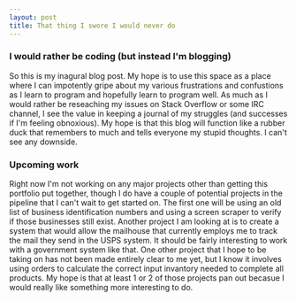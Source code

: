 ```yaml
---
layout: post
title: That thing I swore I would never do
---
```


### I would rather be coding (but instead I'm blogging)

So this is my inagural blog post. My hope is to use this space as a place where I can impotently gripe about my various frustrations and confustions as I learn to program and hopefully learn to program well. As much as I would rather be reseaching my issues on Stack Overflow or some IRC channel, I see the value in keeping a journal of my struggles (and successes if I'm feeling obnoxious). My hope is that this blog will function like a rubber duck that remembers to much and tells everyone my stupid thoughts. I can't see any downside. 

### Upcoming work

Right now I'm not working on any major projects other than getting this portfolio put together, though I do have a couple of potential projects in the pipeline that I can't wait to get started on. The first one will be using an old list of business identification numbers and using a screen scraper to verify if those businesses still exist. Another project I am looking at is to create a system that would allow the mailhouse that currently employs me to track the mail they send in the USPS system. It should be fairly interesting to work with a government system like that. One other project that I hope to be taking on has not been made entirely clear to me yet, but I know it involves using orders to calculate the correct input invantory needed to complete all products. My hope is that at least 1 or 2 of those projects pan out becasue I would really like something more interesting to do. 